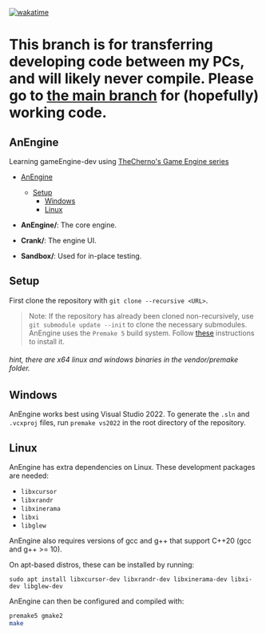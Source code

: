 [![wakatime](https://wakatime.com/badge/github/UFifty50/AnEngine.svg)](https://wakatime.com/badge/github/UFifty50/AnEngine)
# This branch is for transferring developing code between my PCs, and will likely never compile. Please go to [the main branch](https://github.com/UFifty50/AnEngine/tree/main) for (hopefully) working code.
## AnEngine
Learning gameEngine-dev using [TheCherno's Game Engine series](https://youtube.com/playlist?list=PLlrATfBNZ98dC-V-N3m0Go4deliWHPFwT)

- [AnEngine](#AnEngine)
  - [Setup](#setup)
    - [Windows](#windows)
    - [Linux](#linux)

- **AnEngine/**: The core engine.
- **Crank/**: The engine UI.
- **Sandbox/**: Used for in-place testing.

## Setup
First clone the repository with `git clone --recursive <URL>`.
> Note: If the repository has already been cloned non-recursively, use `git submodule update --init` to clone the necessary submodules.
AnEngine uses the `Premake 5` build system. Follow [these](https://premake.github.io/download.html) instructions to install it.

###### _hint, there are x64 linux and windows binaries in the vendor/premake folder._

## Windows

AnEngine works best using Visual Studio 2022. To generate the `.sln` and `.vcxproj` files, run `premake vs2022` in the root directory of the repository.

## Linux

AnEngine has extra dependencies on Linux. These development packages are needed:
- `libxcursor`
- `libxrandr`
- `libxinerama`
- `libxi`
- `libglew`

AnEngine also requires versions of gcc and g++ that support C++20 (gcc and g++ >= 10).

On apt-based distros, these can be installed by running:

`sudo apt install libxcursor-dev libxrandr-dev libxinerama-dev libxi-dev libglew-dev`

AnEngine can then be configured and compiled with:
```bash
premake5 gmake2
make
```

